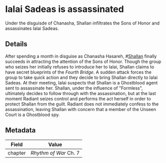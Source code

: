 # Ialai Sadeas is assassinated
Under the disguisde of Chanasha, Shallan infiltrates the Sons of Honor and assassinates Ialai Sadeas.

## Details
After spending a month in disguise as Chanasha Hasareh, #[Shallan](characters/shallan) finally succeeds in attracting the attention of the Sons of Honor. Though the group who seizes her initially refuses to introduce her to Ialai, Shallan claims to have secret blueprints of the *Fourth Bridge*. A sudden attack forces the group to take quick action and they decide to bring Shallan directly to Ialai Sadeas. At their meeting, Ialai suspects that Shallan is a Ghostblood agent sent to assassinate her. Shallan, under the influence of "Formless", ultimately decides to follow through with the assassination, but at the last moment Radiant seizes control and performs the act herself in order to protect Shallan from the guilt. Radiant does not immediately confess to the assassination, leaving Shallan with concern that a member of the Unseen Court is a Ghostblood spy.

## Metadata
| Field | Value |
| ----- | ----- |
| chapter | *Rhythm of War* Ch. 7 |

